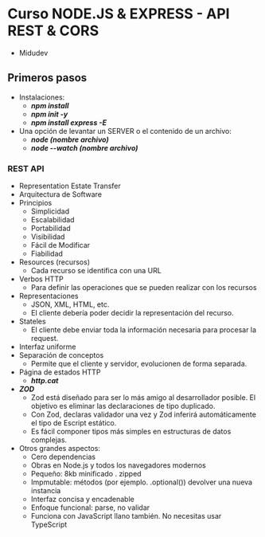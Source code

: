 # Curso NODE.JS & EXPRESS - API REST & CORS

- Midudev

## Primeros pasos

- Instalaciones:
  - **_npm install_**
  - **_npm init -y_**
  - **_npm install express -E_**
- Una opción de levantar un SERVER o el contenido de un archivo:
  - **_node (nombre archivo)_**
  - **_node --watch (nombre archivo)_**

### REST API

- Representation Estate Transfer
- Arquitectura de Software
- Principios
  - Simplicidad
  - Escalabilidad
  - Portabilidad
  - Visibilidad
  - Fácil de Modificar
  - Fiabilidad
- Resources (recursos)
  - Cada recurso se identifica con una URL
- Verbos HTTP
  - Para definir las operaciones que se pueden realizar con los recursos
- Representaciones
  - JSON, XML, HTML, etc.
  - El cliente debería poder decidir la representación del recurso.
- Stateles
  -  El cliente debe enviar toda la información necesaria para procesar la request.
- Interfaz uniforme
- Separación de conceptos
  - Permite que el cliente y servidor, evolucionen de forma separada.
- Página de estados HTTP
  - **_http.cat_**
- **_ZOD_**
  - Zod está diseñado para ser lo más amigo al desarrollador posible. El objetivo es eliminar las declaraciones de tipo duplicado. 
  - Con Zod, declaras validador una vez y Zod inferirá automáticamente el tipo de Escript estático. 
  - Es fácil componer tipos más simples en estructuras de datos complejas.
- Otros grandes aspectos:
    - Cero dependencias
    - Obras en Node.js y todos los navegadores modernos
    - Pequeño: 8kb minificado . zipped
    - Impmutable: métodos (por ejemplo. .optional()) devolver una nueva instancia
    - Interfaz concisa y encadenable
    - Enfoque funcional: parse, no validar
    - Funciona con JavaScript llano también. No necesitas usar TypeScript